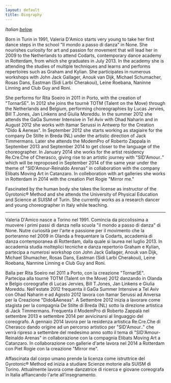 ```yaml
---
layout: default
title: Biography
---
```


_Italian [below](#italian)._

Born in Turin in 1991, Valeria D'Amico starts very young to take her
first dance steps in the school "Il mondo a passo di danza" in None. She
nourishes curiosity for art and passion for movement that will lead her in 2009
to the Netherlands to attend Codarts, contemporary dance academy in Rotterdam,
from which she graduates in July 2013. In the academy she is attending the
studies of multiple techniques and learns and performs repertoires such as
Graham and Kylian. She participates in numerous workshops with John Jack
Gallager, Anouk van Dijk, Michael Schumacher, Rosas Dans, Eastman (Sidi Larbi
Cherakoui), Leine Roebana, Naninne Linning and Club Guy and Roni.

She performs for Rita Soeiro in 2011 in Porto, with the creation of "TornarSE".
In 2012 she joins the tournè TOTM (Talent on the Move) through the
Netherlands and Belgium, performing choreographies by Lucas Jervies, Bill
T.Jones, Jan Linkens and Giulia Moreddu. In the summer 2012 she attends the
GaGa Summer Intensive in Tel Aviv with Ohad Naharin and in August 2012 she
works with Itamar Serussi in Antwerp for the Creation "Dido & Aeneas". In
September 2012 she starts working as stagiaire for the company De Stilte in
Breda (NL) under the artistic direction of Jack Timmermans. Later she attends
the ModemPro of Roberto Zappala in September 2013 and September 2014 to get
closer to the language of the choreographer. In January 2014 she works for the
artist residency Re.Cre.Che of Cherasco, giving rise to an artistic journey
with "SID'Amour.." which will be reproposed in September 2014 of the same year
under the theme of "SID'Amour-Reinaldo Arenas" in collaboration with the
company Elibats Moving Art in Catanzaro. In colleboration with art galleries she
works in Rotterdam in 2014 with the creation Piet Rogie "Mirror me."

Fascinated by the human body she takes the license as instructor of the
Gyrotonic® Method and she attends the University of Physical Education and
Science at SUISM of Turin. She currently works as a research dancer and young
choreographer in Italy while teaching.

---

<a name="italian"></a>

Valeria D'Amico nasce a Torino nel 1991. Comincia da piccolissima a muovere i
primi passi di danza nella scuola "il mondo a passo di danza" di None. Nutre
curiosità per l'arte e passione per il movimento che la porteranno nel 2009 in
Olanda a frequentare la Codarts, accademia di danza contemporanea di Rotterdam,
dalla quale si laurea nel luglio 2013. In accademia studia molteplici tecniche
e danza repertorio Graham e Kylian, partecipa a numerosi workshop con John Jack
Gallager, Anouk van Dijk, Michael Shumacher, Rosas Dans, Eastman (Sidi Larbi
Cherakoui), Leine Roebana, Nannine Linning e Club Guy and Roni.

Balla per Rita Soeiro nel 2011 a Porto, con la creazione "TornarSE".
Partecipa alla tournè TOTM (Talent on the Move) 2012 danzando in Olanda e
Belgio coreografie di Lucas Jervies, Bill T.Jones, Jan Linkens e Giulia
Moreddu. Nell'estate 2012 frequenta il GaGa Summer Intensive a Tel Aviv con
Ohad Naharin e ad Agosto 2012 lavora con Itamar Serussi ad Anversa per la
Creazione "Dido&Aeneas". A Settembre 2012 inizia a lavorare come stagista per
la compagnia De Stilte di Breda (NL) sotto la direzione artistica di Jack
Timmermans. Frequenta il ModemPro di Roberto Zappalà nel settembre 2013 e
settembre 2014 per avvicinarsi al linguaggio del coreografo. A gennaio 2014
lavora per la residenza artistica Re.Cre.Che di Cherasco dando origine ad un
percorso artistico per "SID'Amour.." che verrà ripreso a settembre del
medesimo anno sotto il tema di "SID'Amour-Reinaldo Arenas" in collaborazione
con la compagnia Elibats Moving Art a Catanzaro. In collaborazione con gallerie
d'arte lavora nel 2014 a Rotterdam con Piet Rogie con la creazione "Mirror
me".

Affascinata dal corpo umano prende la licenza come istruttrice del Gyrotonic®
Method ed inizia a studiare Scienze motorie alla SUISM di Torino. Attualmente
lavora come danzatrice di ricerca e giovane coreografa in Italia affiancando
l'arte all'insegnamento.
